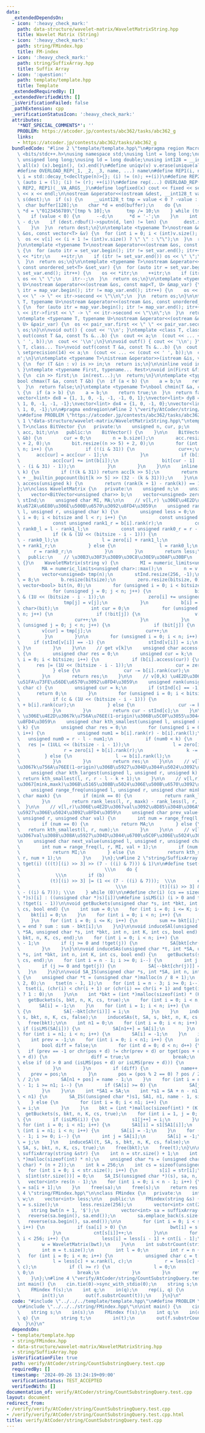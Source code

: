 ```yaml
---
data:
  _extendedDependsOn:
  - icon: ':heavy_check_mark:'
    path: data-structure/wavelet-matrix/WaveletMatrixString.hpp
    title: Wavelet Matrix (String)
  - icon: ':heavy_check_mark:'
    path: string/FMindex.hpp
    title: FM-index
  - icon: ':heavy_check_mark:'
    path: string/SuffixArray.hpp
    title: Suffix Array
  - icon: ':question:'
    path: template/template.hpp
    title: Template
  _extendedRequiredBy: []
  _extendedVerifiedWith: []
  _isVerificationFailed: false
  _pathExtension: cpp
  _verificationStatusIcon: ':heavy_check_mark:'
  attributes:
    '*NOT_SPECIAL_COMMENTS*': ''
    PROBLEM: https://atcoder.jp/contests/abc362/tasks/abc362_g
    links:
    - https://atcoder.jp/contests/abc362/tasks/abc362_g
  bundledCode: "#line 2 \"template/template.hpp\"\n#pragma region Macros\n#include\
    \ <bits/stdc++.h>\nusing namespace std;\nusing lint = long long;\nusing ull =\
    \ unsigned long long;\nusing ld = long double;\nusing int128 = __int128_t;\n#define\
    \ all(x) (x).begin(), (x).end()\n#define uniqv(v) v.erase(unique(all(v)), v.end())\n\
    #define OVERLOAD_REP(_1, _2, _3, name, ...) name\n#define REP1(i, n) for (auto\
    \ i = std::decay_t<decltype(n)>{}; (i) != (n); ++(i))\n#define REP2(i, l, r) for\
    \ (auto i = (l); (i) != (r); ++(i))\n#define rep(...) OVERLOAD_REP(__VA_ARGS__,\
    \ REP2, REP1)(__VA_ARGS__)\n#define logfixed(x) cout << fixed << setprecision(10)\
    \ << x << endl;\n\nostream &operator<<(ostream &dest, __int128_t value) {\n  ostream::sentry\
    \ s(dest);\n  if (s) {\n    __uint128_t tmp = value < 0 ? -value : value;\n  \
    \  char buffer[128];\n    char *d = end(buffer);\n    do {\n      --d;\n     \
    \ *d = \"0123456789\"[tmp % 10];\n      tmp /= 10;\n    } while (tmp != 0);\n\
    \    if (value < 0) {\n      --d;\n      *d = '-';\n    }\n    int len = end(buffer)\
    \ - d;\n    if (dest.rdbuf()->sputn(d, len) != len) {\n      dest.setstate(ios_base::badbit);\n\
    \    }\n  }\n  return dest;\n}\n\ntemplate <typename T>\nostream &operator<<(ostream\
    \ &os, const vector<T> &v) {\n  for (int i = 0; i < (int)v.size(); i++) {\n  \
    \  os << v[i] << (i + 1 != (int)v.size() ? \" \" : \"\");\n  }\n  return os;\n\
    }\n\ntemplate <typename T>\nostream &operator<<(ostream &os, const set<T> &set_var)\
    \ {\n  for (auto itr = set_var.begin(); itr != set_var.end(); itr++) {\n    os\
    \ << *itr;\n    ++itr;\n    if (itr != set_var.end()) os << \" \";\n    itr--;\n\
    \  }\n  return os;\n}\n\ntemplate <typename T>\nostream &operator<<(ostream &os,\
    \ const unordered_set<T> &set_var) {\n  for (auto itr = set_var.begin(); itr !=\
    \ set_var.end(); itr++) {\n    os << *itr;\n    ++itr;\n    if (itr != set_var.end())\
    \ os << \" \";\n    itr--;\n  }\n  return os;\n}\n\ntemplate <typename T, typename\
    \ U>\nostream &operator<<(ostream &os, const map<T, U> &map_var) {\n  for (auto\
    \ itr = map_var.begin(); itr != map_var.end(); itr++) {\n    os << itr->first\
    \ << \" -> \" << itr->second << \"\\n\";\n  }\n  return os;\n}\n\ntemplate <typename\
    \ T, typename U>\nostream &operator<<(ostream &os, const unordered_map<T, U> &map_var)\
    \ {\n  for (auto itr = map_var.begin(); itr != map_var.end(); itr++) {\n    os\
    \ << itr->first << \" -> \" << itr->second << \"\\n\";\n  }\n  return os;\n}\n\
    \ntemplate <typename T, typename U>\nostream &operator<<(ostream &os, const pair<T,\
    \ U> &pair_var) {\n  os << pair_var.first << \" \" << pair_var.second;\n  return\
    \ os;\n}\n\nvoid out() { cout << '\\n'; }\ntemplate <class T, class... Ts>\nvoid\
    \ out(const T &a, const Ts &...b) {\n  cout << a;\n  (cout << ... << (cout <<\
    \ ' ', b));\n  cout << '\\n';\n}\n\nvoid outf() { cout << '\\n'; }\ntemplate <class\
    \ T, class... Ts>\nvoid outf(const T &a, const Ts &...b) {\n  cout << fixed <<\
    \ setprecision(14) << a;\n  (cout << ... << (cout << ' ', b));\n  cout << '\\\
    n';\n}\n\ntemplate <typename T>\nistream &operator>>(istream &is, vector<T> &v)\
    \ {\n  for (T &in : v) is >> in;\n  return is;\n}\n\ninline void in(void) { return;\
    \ }\ntemplate <typename First, typename... Rest>\nvoid in(First &first, Rest &...rest)\
    \ {\n  cin >> first;\n  in(rest...);\n  return;\n}\n\ntemplate <typename T>\n\
    bool chmax(T &a, const T &b) {\n  if (a < b) {\n    a = b;\n    return true;\n\
    \  }\n  return false;\n}\ntemplate <typename T>\nbool chmin(T &a, const T &b)\
    \ {\n  if (a > b) {\n    a = b;\n    return true;\n  }\n  return false;\n}\n\n\
    vector<lint> dx8 = {1, 1, 0, -1, -1, -1, 0, 1};\nvector<lint> dy8 = {0, 1, 1,\
    \ 1, 0, -1, -1, -1};\nvector<lint> dx4 = {1, 0, -1, 0};\nvector<lint> dy4 = {0,\
    \ 1, 0, -1};\n\n#pragma endregion\n#line 2 \"verify/AtCoder/string/CountSubstringQuery.test.cpp\"\
    \n#define PROBLEM \"https://atcoder.jp/contests/abc362/tasks/abc362_g\"\n#line\
    \ 1 \"data-structure/wavelet-matrix/WaveletMatrixString.hpp\"\ntemplate <class\
    \ T>\nclass BitVector {\n   private:\n    unsigned n, cur, p;\n    vector<unsigned>\
    \ acc, bit;\n\n   public:\n    BitVector() {\n    }\n\n    BitVector(vector<bool>\
    \ &b) {\n        cur = 0;\n        n = b.size();\n        acc.resize((n >> 5)\
    \ + 2, 0);\n        bit.resize((n >> 5) + 2, 0);\n        for (int i = 0; i <\
    \ n; i++) {\n            if (!(i & 31)) {\n                cur++;\n          \
    \      acc[cur] = acc[cur - 1];\n            }\n            if (b[i]) {\n    \
    \            acc[cur] += int(b[i]);\n                bit[cur - 1] |= (1U << (32\
    \ - (i & 31) - 1));\n            }\n        }\n    }\n\n    inline unsigned rank(unsigned\
    \ k) {\n        if (!(k & 31)) return acc[k >> 5];\n        return acc[k >> 5]\
    \ + __builtin_popcount(bit[k >> 5] >> (32 - (k & 31)));\n    }\n\n    inline bool\
    \ access(unsigned k) {\n        return (rank(k + 1) - rank(k)) == 1;\n    }\n\
    };\n\nclass WaveletMatrix {\n   private:\n    unsigned n;\n    unsigned bitsize;\n\
    \    vector<BitVector<unsigned char>> b;\n    vector<unsigned> zero;\n    vector<int>\
    \ stInd;\n    unsigned char MI, MA;\n\n    // v[l,r) \u306E\u4E2D\u3067\u5024\u304C\
    k\u672A\u6E80\u306E\u500B\u6570\u3092\u8FD4\u3059\n    unsigned rank_less(unsigned\
    \ l, unsigned r, unsigned char k) {\n        unsigned less = 0;\n        for (unsigned\
    \ i = 0; i < bitsize and l < r; i++) {\n            const unsigned rank1_l = b[i].rank(l);\n\
    \            const unsigned rank1_r = b[i].rank(r);\n            const unsigned\
    \ rank0_l = l - rank1_l;\n            const unsigned rank0_r = r - rank1_r;\n\
    \            if (k & (1U << (bitsize - i - 1))) {\n                less += (rank0_r\
    \ - rank0_l);\n                l = zero[i] + rank1_l;\n                r = zero[i]\
    \ + rank1_r;\n            } else {\n                l = rank0_l;\n           \
    \     r = rank0_r;\n            }\n        }\n        return less;\n    }\n\n\
    \   public:\n    // \u30B3\u30F3\u30B9\u30C8\u30E9\u30AF\u30BF\n    WaveletMatrix()\
    \ {}\n    WaveletMatrix(string v) {\n        MI = numeric_limits<unsigned char>::min();\n\
    \        MA = numeric_limits<unsigned char>::max();\n        n = v.size();\n\n\
    \        vector<unsigned> tmp(n);\n        stInd.resize(256, -1);\n        bitsize\
    \ = 8;\n        b.resize(bitsize);\n        zero.resize(bitsize, 0);\n       \
    \ vector<bool> bit(n, 0);\n        for (unsigned i = 0; i < bitsize; i++) {\n\
    \            for (unsigned j = 0; j < n; j++) {\n                bit[j] = v[j]\
    \ & (1U << (bitsize - i - 1));\n                zero[i] += unsigned(!bit[j]);\n\
    \                tmp[j] = v[j];\n            }\n            b[i] = BitVector<unsigned\
    \ char>(bit);\n            int cur = 0;\n            for (unsigned j = 0; j <\
    \ n; j++) {\n                if (!bit[j]) {\n                    v[cur] = tmp[j];\n\
    \                    cur++;\n                }\n            }\n            for\
    \ (unsigned j = 0; j < n; j++) {\n                if (bit[j]) {\n            \
    \        v[cur] = tmp[j];\n                    cur++;\n                }\n   \
    \         }\n        }\n\n        for (unsigned i = 0; i < n; i++) {\n       \
    \     if (stInd[v[i]] == -1) {\n                stInd[v[i]] = i;\n           \
    \ }\n        }\n    }\n\n    // get v[k]\n    unsigned char access(unsigned k)\
    \ {\n        unsigned char res = 0;\n        unsigned cur = k;\n        for (unsigned\
    \ i = 0; i < bitsize; i++) {\n            if (b[i].access(cur)) {\n          \
    \      res |= (1U << (bitsize - i - 1));\n                cur = zero[i] + b[i].rank(cur);\n\
    \            } else {\n                cur -= b[i].rank(cur);\n            }\n\
    \        }\n        return res;\n    }\n\n    // v[0,k) \u4E2D\u3067\u306Ec\u306E\
    \u51FA\u73FE\u56DE\u6570\u3092\u8FD4\u3059\n    unsigned rank(unsigned k, unsigned\
    \ char c) {\n        unsigned cur = k;\n        if (stInd[c] == -1) {\n      \
    \      return 0;\n        }\n        for (unsigned i = 0; i < bitsize; i++) {\n\
    \            if (c & (1U << (bitsize - i - 1))) {\n                cur = zero[i]\
    \ + b[i].rank(cur);\n            } else {\n                cur -= b[i].rank(cur);\n\
    \            }\n        }\n        return cur - stInd[c];\n    }\n\n    // v[l,r)\
    \ \u306E\u4E2D\u3067k\u756A\u76EE(1-origin)\u306B\u5C0F\u3055\u3044\u5024\u3092\
    \u8FD4\u3059\n    unsigned char kth_smallest(unsigned l, unsigned r, unsigned\
    \ k) {\n        unsigned char res = 0;\n        for (unsigned i = 0; i < bitsize;\
    \ i++) {\n            unsigned num1 = b[i].rank(r) - b[i].rank(l);\n         \
    \   unsigned num0 = r - l - num1;\n            if (num0 < k) {\n             \
    \   res |= (1ULL << (bitsize - i - 1));\n                l = zero[i] + b[i].rank(l);\n\
    \                r = zero[i] + b[i].rank(r);\n                k -= num0;\n   \
    \         } else {\n                l -= b[i].rank(l);\n                r -= b[i].rank(r);\n\
    \            }\n        }\n        return res;\n    }\n\n    // v[l,r) \u306E\u4E2D\
    \u3067k\u756A\u76EE(1-origin)\u306B\u5927\u304D\u3044\u5024\u3092\u8FD4\u3059\n\
    \    unsigned char kth_largest(unsigned l, unsigned r, unsigned k) {\n       \
    \ return kth_smallest(l, r, r - l - k + 1);\n    }\n\n    // v[l,r) \u306E\u4E2D\
    \u3067[mink,maxk)\u306B\u5165\u308B\u5024\u306E\u500B\u6570\u3092\u8FD4\u3059\n\
    \    unsigned range_freq(unsigned l, unsigned r, unsigned char mink, unsigned\
    \ char maxk) {\n        if (mink == 0) {\n            return rank_less(l, r, maxk);\n\
    \        }\n        return rank_less(l, r, maxk) - rank_less(l, r, mink);\n  \
    \  }\n\n    // v[l,r)\u306E\u4E2D\u3067val\u3092\u8D85\u3048\u306A\u3044\u6700\
    \u5927\u306E\u5024\u3092\u8FD4\u3059\n    unsigned char prev_value(unsigned l,\
    \ unsigned r, unsigned char val) {\n        int num = range_freq(l, r, MI, val);\n\
    \        if (num == 0) {\n            return MA;\n        } else {\n         \
    \   return kth_smallest(l, r, num);\n        }\n    }\n\n    // v[l,r)\u306E\u4E2D\
    \u3067val\u3088\u308A\u5927\u304D\u3044\u6700\u5C0F\u306E\u5024\u3092\u8FD4\u3059\
    \n    unsigned char next_value(unsigned l, unsigned r, unsigned char val) {\n\
    \        int num = range_freq(l, r, MI, val + 1);\n        if (num == r - l) {\n\
    \            return MI;\n        } else {\n            return kth_smallest(l,\
    \ r, num + 1);\n        }\n    }\n};\n#line 2 \"string/SuffixArray.hpp\"\n\n#define\
    \ tget(i) (((t)[(i) >> 3] >> (7 - ((i) & 7))) & 1)\n\n#define tset(i, b)     \
    \                               \\\n    do {                                 \
    \             \\\n        if (b)                                        \\\n \
    \           (t)[(i) >> 3] |= (1 << (7 - ((i) & 7)));  \\\n        else       \
    \                                   \\\n            (t)[(i) >> 3] &= ~(1 << (7\
    \ - ((i) & 7))); \\\n    } while (0)\n\n#define chr(i) (cs == sizeof(int) ? ((int\
    \ *)s)[i] : ((unsigned char *)s)[i])\n#define isLMS(i) (i > 0 and tget(i) and\
    \ !tget(i - 1))\n\nvoid getBuckets(unsigned char *s, int *bkt, int n, int K, int\
    \ cs, bool end) {\n    int sum = 0;\n    for (int i = 0; i <= K; i++) {\n    \
    \    bkt[i] = 0;\n    }\n    for (int i = 0; i < n; i++) {\n        bkt[chr(i)]++;\n\
    \    }\n    for (int i = 0; i <= K; i++) {\n        sum += bkt[i];\n        bkt[i]\
    \ = end ? sum : sum - bkt[i];\n    }\n}\n\nvoid induceSAl(unsigned char *t, int\
    \ *SA, unsigned char *s, int *bkt, int n, int K, int cs, bool end) {\n    getBuckets(s,\
    \ bkt, n, K, cs, end);\n    for (int i = 0; i < n; i++) {\n        int j = SA[i]\
    \ - 1;\n        if (j >= 0 and !tget(j)) {\n            SA[bkt[chr(j)]++] = j;\n\
    \        }\n    }\n}\n\nvoid induceSAs(unsigned char *t, int *SA, unsigned char\
    \ *s, int *bkt, int n, int K, int cs, bool end) {\n    getBuckets(s, bkt, n, K,\
    \ cs, end);\n    for (int i = n - 1; i >= 0; i--) {\n        int j = SA[i] - 1;\n\
    \        if (j >= 0 and tget(j)) {\n            SA[--bkt[chr(j)]] = j;\n     \
    \   }\n    }\n}\n\nvoid SA_IS(unsigned char *s, int *SA, int n, int K, int cs)\
    \ {\n    unsigned char *t = (unsigned char *)malloc(n / 8 + 1);\n    tset(n -\
    \ 2, 0);\n    tset(n - 1, 1);\n    for (int i = n - 3; i >= 0; i--) {\n      \
    \  tset(i, (chr(i) < chr(i + 1) or (chr(i) == chr(i + 1) and tget(i + 1) == 1))\
    \ ? 1 : 0);\n    }\n\n    int *bkt = (int *)malloc(sizeof(int) * (K + 1));\n \
    \   getBuckets(s, bkt, n, K, cs, true);\n    for (int i = 0; i < n; i++) {\n \
    \       SA[i] = -1;\n    }\n    for (int i = 1; i < n; i++) {\n        if (isLMS(i))\
    \ {\n            SA[--bkt[chr(i)]] = i;\n        }\n    }\n    induceSAl(t, SA,\
    \ s, bkt, n, K, cs, false);\n    induceSAs(t, SA, s, bkt, n, K, cs, true);\n \
    \   free(bkt);\n\n    int n1 = 0;\n    for (int i = 0; i < n; i++) {\n       \
    \ if (isLMS(SA[i])) {\n            SA[n1++] = SA[i];\n        }\n    }\n\n   \
    \ for (int i = n1; i < n; i++) {\n        SA[i] = -1;\n    }\n    int name = 0;\n\
    \    int prev = -1;\n    for (int i = 0; i < n1; i++) {\n        int pos = SA[i];\n\
    \        bool diff = false;\n        for (int d = 0; d < n; d++) {\n         \
    \   if (prev == -1 or chr(pos + d) != chr(prev + d) or tget(pos + d) != tget(prev\
    \ + d)) {\n                diff = true;\n                break;\n            }\
    \ else if (d > 0 and (isLMS(pos + d) or isLMS(prev + d))) {\n                break;\n\
    \            }\n        }\n        if (diff) {\n            name++;\n        \
    \    prev = pos;\n        }\n        pos = (pos % 2 == 0) ? pos / 2 : (pos - 1)\
    \ / 2;\n        SA[n1 + pos] = name - 1;\n    }\n    for (int i = n - 1, j = n\
    \ - 1; i >= n1; i--) {\n        if (SA[i] >= 0) {\n            SA[j--] = SA[i];\n\
    \        }\n    }\n\n    int *SA1 = SA;\n    int *s1 = SA + n - n1;\n    if (name\
    \ < n1) {\n        SA_IS((unsigned char *)s1, SA1, n1, name - 1, sizeof(int));\n\
    \    } else {\n        for (int i = 0; i < n1; i++) {\n            SA1[s1[i]]\
    \ = i;\n        }\n    }\n    bkt = (int *)malloc(sizeof(int) * (K + 1));\n  \
    \  getBuckets(s, bkt, n, K, cs, true);\n    for (int i = 1, j = 0; i < n; i++)\
    \ {\n        if (isLMS(i)) {\n            s1[j++] = i;\n        }\n    }\n   \
    \ for (int i = 0; i < n1; i++) {\n        SA1[i] = s1[SA1[i]];\n    }\n    for\
    \ (int i = n1; i < n; i++) {\n        SA[i] = -1;\n    }\n    for (int i = n1\
    \ - 1; i >= 0; i--) {\n        int j = SA[i];\n        SA[i] = -1;\n        SA[--bkt[chr(j)]]\
    \ = j;\n    }\n    induceSAl(t, SA, s, bkt, n, K, cs, false);\n    induceSAs(t,\
    \ SA, s, bkt, n, K, cs, true);\n    free(bkt);\n    free(t);\n}\n\nvector<int>\
    \ suffixArray(string &str) {\n    int n = str.size() + 1;\n    int *sa = (int\
    \ *)malloc(sizeof(int) * n);\n    unsigned char *s = (unsigned char *)malloc(sizeof(unsigned\
    \ char) * (n + 2));\n    int k = 256;\n    int cs = sizeof(unsigned char);\n \
    \   for (int i = 0; i < str.size(); i++) {\n        s[i] = str[i];\n    }\n  \
    \  s[int(str.size())] = 0;\n    SA_IS((unsigned char *)(s), sa, n, k, cs);\n \
    \   vector<int> res(n - 1);\n    for (int i = 0; i < n - 1; i++) {\n        res[i]\
    \ = sa[i + 1];\n    }\n    free(sa);\n    free(s);\n    return res;\n}\n#line\
    \ 4 \"string/FMindex.hpp\"\n\nclass FMindex {\n   private:\n    int n;\n    WaveletMatrix\
    \ w;\n    vector<int> less;\n\n   public:\n    FMindex(string &s) {\n        n\
    \ = s.size();\n        less.resize(256);\n        vector<int> cnt(256);\n    \
    \    string bwt(n + 1, '$');\n        vector<int> sa = suffixArray(s);\n     \
    \   reverse(sa.begin(), sa.end());\n        sa.emplace_back(s.size());\n     \
    \   reverse(sa.begin(), sa.end());\n\n        for (int i = 0; i < s.size() + 1;\
    \ i++) {\n            if (sa[i] > 0) {\n                bwt[i] = s[sa[i] - 1];\n\
    \            }\n            cnt[s[i]]++;\n        }\n\n        for (int i = 1;\
    \ i < 256; i++) {\n            less[i] = less[i - 1] + cnt[i - 1];\n        }\n\
    \        w = WaveletMatrix(bwt);\n    }\n\n    int substrCount(string &t) {\n\
    \        int m = t.size();\n        int l = 0;\n        int r = n + 1;\n     \
    \   for (int i = 0; i < m; i++) {\n            unsigned char c = t[m - 1 - i];\n\
    \            l = less[c] + w.rank(l, c);\n            r = less[c] + w.rank(r,\
    \ c);\n            if (l >= r) {\n                l = 0;\n                r =\
    \ 0;\n                break;\n            }\n        }\n        return r - l;\n\
    \    }\n};\n#line 4 \"verify/AtCoder/string/CountSubstringQuery.test.cpp\"\n\n\
    int main() {\n    cin.tie(0)->sync_with_stdio(0);\n    string s;\n    in(s);\n\
    \    FMindex f(s);\n    int q;\n    in(q);\n    rep(i, q) {\n        string t;\n\
    \        in(t);\n        out(f.substrCount(t));\n    }\n}\n"
  code: "#include \"../../../template/template.hpp\"\n#define PROBLEM \"https://atcoder.jp/contests/abc362/tasks/abc362_g\"\
    \n#include \"../../../string/FMindex.hpp\"\n\nint main() {\n    cin.tie(0)->sync_with_stdio(0);\n\
    \    string s;\n    in(s);\n    FMindex f(s);\n    int q;\n    in(q);\n    rep(i,\
    \ q) {\n        string t;\n        in(t);\n        out(f.substrCount(t));\n  \
    \  }\n}\n"
  dependsOn:
  - template/template.hpp
  - string/FMindex.hpp
  - data-structure/wavelet-matrix/WaveletMatrixString.hpp
  - string/SuffixArray.hpp
  isVerificationFile: true
  path: verify/AtCoder/string/CountSubstringQuery.test.cpp
  requiredBy: []
  timestamp: '2024-09-26 13:24:19+09:00'
  verificationStatus: TEST_ACCEPTED
  verifiedWith: []
documentation_of: verify/AtCoder/string/CountSubstringQuery.test.cpp
layout: document
redirect_from:
- /verify/verify/AtCoder/string/CountSubstringQuery.test.cpp
- /verify/verify/AtCoder/string/CountSubstringQuery.test.cpp.html
title: verify/AtCoder/string/CountSubstringQuery.test.cpp
---
```


